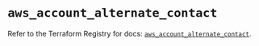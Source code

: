 # `aws_account_alternate_contact`

Refer to the Terraform Registry for docs: [`aws_account_alternate_contact`](https://registry.terraform.io/providers/hashicorp/aws/6.17.0/docs/resources/account_alternate_contact).
